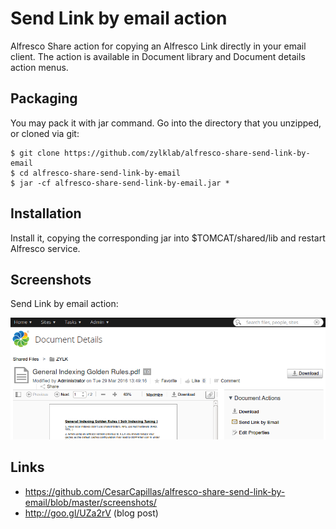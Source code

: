 # Send Link by email action
Alfresco Share action for copying an Alfresco Link directly in your email client. The action is available in Document library and Document details action menus.

## Packaging

You may pack it with jar command. Go into the directory that you unzipped, or cloned via git:

    $ git clone https://github.com/zylklab/alfresco-share-send-link-by-email
    $ cd alfresco-share-send-link-by-email
    $ jar -cf alfresco-share-send-link-by-email.jar *

## Installation

Install it, copying the corresponding jar into $TOMCAT/shared/lib and restart Alfresco service. 

## Screenshots

Send Link by email action:

![Screenshot Action](screenshots/send-link-by-email-action.png)

## Links
 * https://github.com/CesarCapillas/alfresco-share-send-link-by-email/blob/master/screenshots/
 * http://goo.gl/UZa2rV (blog post)
